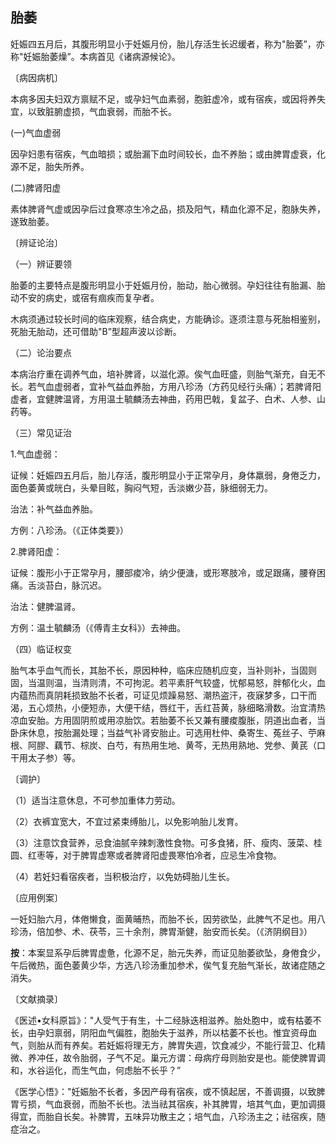 ## 胎萎

妊娠四五月后，其腹形明显小于妊娠月份，胎儿存活生长迟缓者，称为"胎萎”，亦称"妊娠胎萎燥”。本病首见《诸病源候论》。

〔病因病机〕

本病多因夫妇双方禀赋不足，或孕妇气血素弱，胞脏虚冷，或有宿疾，或因将养失宜，以致脏腑虚损，气血衰弱，而胎不长。

(一)气血虚弱

因孕妇患有宿疾，气血暗损；或胎漏下血时间较长，血不养胎；或由脾胃虚衰，化源不足，胎失所养。

(二)脾肾阳虚

素体脾肾气虚或因孕后过食寒凉生冷之品，损及阳气，精血化源不足，胞脉失养，遂致胎萎。

〔辨证论治〕

（一）辨证要领

胎萎的主要特点是腹形明显小于妊娠月份，胎动，胎心微弱。孕妇往往有胎漏、胎动不安的病史，或宿有痼疾而复孕者。

木病须通过较长时间的临床观察，结合病史，方能确诊。逐须注意与死胎相鉴别，死胎无胎动，还可借助"B”型超声波以诊断。

（二）论治要点

本病治疗重在调养气血，培补脾肾，以滋化源。俟气血旺盛，则胎气渐充，自无不长。若气血虚弱者，宜补气益血养胎，方用八珍汤（方药见经行头痛）；若脾肾阳虚者，宜健脾温肾，方用温土毓麟汤去神曲，药用巴戟，复盆子、白术、人参、山药等。

（三）常见证治

1.气血虚弱：

证候：妊娠四五月后，胎儿存活，腹形明显小于正常孕月，身体羸弱，身倦乏力，面色萎黄或㿠白，头晕目眩，胸闷气短，舌淡嫩少苔，脉细弱无力。

治法：补气益血养胎。

方例：八珍汤。（《正体类要》）

2.脾肾阳虚：

证候：腹形小于正常孕月，腰部痠冷，纳少便溏，或形寒肢冷，或足跟痛，腰脊困痛。舌淡苔白，脉沉迟。

治法：健脾温肾。

方例：温土毓麟汤（《傅青主女科》）去神曲。

（四）临证权变

胎气本乎血气而长，其胎不长，原因种种，临床应随机应变，当补则补，当固则固，当温则温，当清则清，不可拘泥。若平素肝气较盛，忧郁易怒，胖郁化火，血内蕴热而真阴耗损致胎不长者，可证见烦躁易怒、潮热盗汗，夜寐梦多，口干而渴，五心烦热，小便短赤，大便干结，唇红干，舌红苔黄，脉细略滑数。治宜清热凉血安胎。方用固阴煎或用凉胎饮。若胎萎不长又兼有腰痠腹胀，阴道出血者，当卧床休息，按胎漏处理；当益气补肾安胎止。可选用杜仲、桑寄生、菟丝子、苧麻根、阿膠、藕节、棕炭、白芍，有热用生地、黄芩，无热用熟地、党参、黄芪（口干用太子参）等。

〔调护〕

（1）适当注意休息，不可参加重体力劳动。

（2）衣裤宜宽大，不宜过紧束缚胎儿，以免影响胎儿发育。

（3）注意饮食营养，忌食油腻辛辣刺激性食物。可多食猪，肝、瘦肉、菠菜、桂圆、红枣等，对于脾胃虚寒或者脾肾阳虚畏寒怕冷者，应忌生冷食物。

（4）若妊妇看宿疾者，当积极治疗，以免妨碍胎儿生长。

〔应用例案〕

一妊妇胎六月，体倦懒食，面黄晡热，而胎不长，因劳欲坠，此脾气不足也。用八珍汤，倍加参、术、茯苓，三十余剂，脾胃渐健，胎安而长矣。（《济阴纲目》）

**按**：本案显系孕后脾胃虚惫，化源不足，胎元失养，而证见胎萎欲坠，身倦食少，午后微热，面色萎黄少华，方选八珍汤重加参术，俟气复充胎气渐长，故诸症随之消失。

〔文献摘录〕

《医述•女科原旨》："人受气于有生，十二经脉迭相滋养。胎处胞中，或有枯萎不长，由孕妇禀弱，阴阳血气偏胜，胞胎失于滋养，所以枯萎不长也。惟宜资母血气，则胎从而有养矣。若妊娠将理无方，脾胃失週，饮食减少，不能行营卫、化精微、养冲任，故令胎弱，子气不足。巢元方谓：母病疗母则胎安是也。能使脾胃调和，水谷运化，而生气血，何虑胎不长乎？”

《医学心悟》："妊娠胎不长者，多因产母有宿疾，或不慎起居，不善调摄，以致脾胃亏损，气血衰弱，而胎不长也。法当祛其宿疾，补其脾胃，培其气血，更加调摄得宜，而胎自长矣。补脾胃，五味异功散主之；培气血，八珍汤主之；祛宿疾，随症治之。
